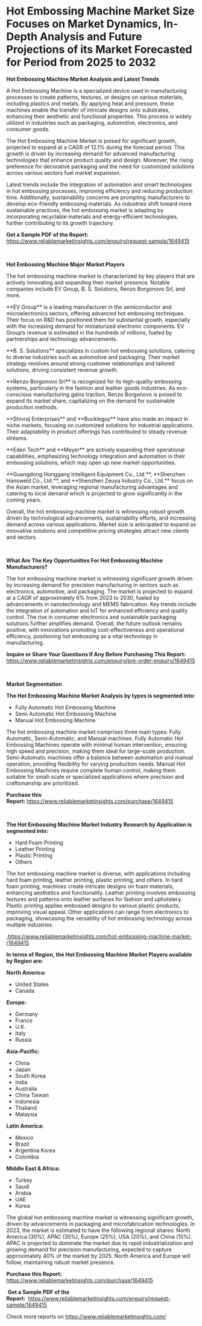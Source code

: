<p><h1>Hot Embossing Machine Market Size Focuses on Market Dynamics, In-Depth Analysis and Future Projections of its Market Forecasted for Period from 2025 to 2032</h1></p><p><strong>Hot Embossing Machine Market Analysis and Latest Trends</strong></p>
<p><p>A Hot Embossing Machine is a specialized device used in manufacturing processes to create patterns, textures, or designs on various materials, including plastics and metals. By applying heat and pressure, these machines enable the transfer of intricate designs onto substrates, enhancing their aesthetic and functional properties. This process is widely utilized in industries such as packaging, automotive, electronics, and consumer goods.</p><p>The Hot Embossing Machine Market is poised for significant growth, projected to expand at a CAGR of 12.1% during the forecast period. This growth is driven by increasing demand for advanced manufacturing technologies that enhance product quality and design. Moreover, the rising preference for decorative packaging and the need for customized solutions across various sectors fuel market expansion. </p><p>Latest trends include the integration of automation and smart technologies in hot embossing processes, improving efficiency and reducing production time. Additionally, sustainability concerns are prompting manufacturers to develop eco-friendly embossing materials. As industries shift toward more sustainable practices, the hot embossing market is adapting by incorporating recyclable materials and energy-efficient technologies, further contributing to its growth trajectory.</p></p>
<p><strong>Get a Sample PDF of the Report:&nbsp;</strong> <a href="https://www.reliablemarketinsights.com/enquiry/request-sample/1649415?utm_campaign=2383&utm_medium=2&utm_source=Github&utm_content=ia&utm_term=18022025&utm_id=hot-embossing-machine">https://www.reliablemarketinsights.com/enquiry/request-sample/1649415</a></p>
<p>&nbsp;</p>
<p><strong>Hot Embossing Machine Major Market Players</strong></p>
<p><p>The hot embossing machine market is characterized by key players that are actively innovating and expanding their market presence. Notable companies include EV Group, B. S. Solutions, Renzo Borgonovo Srl, and more.</p><p>**EV Group** is a leading manufacturer in the semiconductor and microelectronics sectors, offering advanced hot embossing techniques. Their focus on R&D has positioned them for substantial growth, especially with the increasing demand for miniaturized electronic components. EV Group’s revenue is estimated in the hundreds of millions, fueled by partnerships and technology advancements.</p><p>**B. S. Solutions** specializes in custom hot embossing solutions, catering to diverse industries such as automotive and packaging. Their market strategy revolves around strong customer relationships and tailored solutions, driving consistent revenue growth. </p><p>**Renzo Borgonovo Srl** is recognized for its high-quality embossing systems, particularly in the fashion and leather goods industries. As eco-conscious manufacturing gains traction, Renzo Borgonovo is poised to expand its market share, capitalizing on the demand for sustainable production methods.</p><p>**Shivraj Enterprises** and **Buckleguy** have also made an impact in niche markets, focusing on customized solutions for industrial applications. Their adaptability in product offerings has contributed to steady revenue streams.</p><p>**Eden Tech** and **Meyer** are actively expanding their operational capabilities, emphasizing technology integration and automation in their embossing solutions, which may open up new market opportunities.</p><p>**Guangdong Honggang Intelligent Equipment Co., Ltd.**, **Shenzhen Hansweld Co., Ltd.**, and **Shenzhen Zeuya Industry Co., Ltd.** focus on the Asian market, leveraging regional manufacturing advantages and catering to local demand which is projected to grow significantly in the coming years.</p><p>Overall, the hot embossing machine market is witnessing robust growth driven by technological advancements, sustainability efforts, and increasing demand across various applications. Market size is anticipated to expand as innovative solutions and competitive pricing strategies attract new clients and sectors.</p></p>
<p>&nbsp;</p>
<p><strong>What Are The Key Opportunities For Hot Embossing Machine Manufacturers?</strong></p>
<p><p>The hot embossing machine market is witnessing significant growth driven by increasing demand for precision manufacturing in sectors such as electronics, automotive, and packaging. The market is projected to expand at a CAGR of approximately 6% from 2023 to 2030, fueled by advancements in nanotechnology and MEMS fabrication. Key trends include the integration of automation and IoT for enhanced efficiency and quality control. The rise in consumer electronics and sustainable packaging solutions further amplifies demand. Overall, the future outlook remains positive, with innovations promoting cost-effectiveness and operational efficiency, positioning hot embossing as a vital technology in manufacturing.</p></p>
<p><strong>Inquire or Share Your Questions If Any Before Purchasing This Report:</strong> <a href="https://www.reliablemarketinsights.com/enquiry/pre-order-enquiry/1649415?utm_campaign=2383&utm_medium=2&utm_source=Github&utm_content=ia&utm_term=18022025&utm_id=hot-embossing-machine">https://www.reliablemarketinsights.com/enquiry/pre-order-enquiry/1649415</a></p>
<p>&nbsp;</p>
<p><strong>Market Segmentation</strong></p>
<p><strong>The Hot Embossing Machine Market Analysis by types is segmented into:</strong></p>
<p><ul><li>Fully Automatic Hot Embossing Machine</li><li>Semi Automatic Hot Embossing Machine</li><li>Manual Hot Embossing Machine</li></ul></p>
<p><p>The hot embossing machine market comprises three main types: Fully Automatic, Semi-Automatic, and Manual machines. Fully Automatic Hot Embossing Machines operate with minimal human intervention, ensuring high speed and precision, making them ideal for large-scale production. Semi-Automatic machines offer a balance between automation and manual operation, providing flexibility for varying production needs. Manual Hot Embossing Machines require complete human control, making them suitable for small-scale or specialized applications where precision and craftsmanship are prioritized.</p></p>
<p><strong>Purchase this Report:&nbsp;</strong><a href="https://www.reliablemarketinsights.com/purchase/1649415?utm_campaign=2383&utm_medium=2&utm_source=Github&utm_content=ia&utm_term=18022025&utm_id=hot-embossing-machine">https://www.reliablemarketinsights.com/purchase/1649415</a></p>
<p>&nbsp;</p>
<p><strong>The Hot Embossing Machine Market Industry Research by Application is segmented into:</strong></p>
<p><ul><li>Hard Foam Printing</li><li>Leather Printing</li><li>Plastic Printing</li><li>Others</li></ul></p>
<p><p>The hot embossing machine market is diverse, with applications including hard foam printing, leather printing, plastic printing, and others. In hard foam printing, machines create intricate designs on foam materials, enhancing aesthetics and functionality. Leather printing involves embossing textures and patterns onto leather surfaces for fashion and upholstery. Plastic printing applies embossed designs to various plastic products, improving visual appeal. Other applications can range from electronics to packaging, showcasing the versatility of hot embossing technology across multiple industries.</p></p>
<p><a href="https://www.reliablemarketinsights.com/hot-embossing-machine-market-r1649415?utm_campaign=2383&utm_medium=2&utm_source=Github&utm_content=ia&utm_term=18022025&utm_id=hot-embossing-machine">&nbsp;https://www.reliablemarketinsights.com/hot-embossing-machine-market-r1649415</a></p>
<p><strong>In terms of Region, the Hot Embossing Machine Market Players available by Region are:</strong></p>
<p>
    <p> <strong> North America: </strong>
        <ul>
            <li>United States</li>
            <li>Canada</li>
        </ul>
        </p> 
    <p> <strong> Europe: </strong>
        <ul>
            <li>Germany</li>
            <li>France</li>
            <li>U.K.</li>
            <li>Italy</li>
            <li>Russia</li>
        </ul>
        </p> 
    <p> <strong> Asia-Pacific: </strong>
        <ul>
            <li>China</li>
            <li>Japan</li>
            <li>South Korea</li>
            <li>India</li>
            <li>Australia</li>
            <li>China Taiwan</li>
            <li>Indonesia</li>
            <li>Thailand</li>
            <li>Malaysia</li>
        </ul>
        </p> 
    <p> <strong> Latin America: </strong>
        <ul>
            <li>Mexico</li>
            <li>Brazil</li>
            <li>Argentina Korea</li>
            <li>Colombia</li>
        </ul>
        </p> 
    <p> <strong> Middle East & Africa: </strong>
        <ul>
            <li>Turkey</li>
            <li>Saudi</li>
            <li>Arabia</li>
            <li>UAE</li>
            <li>Korea</li>
        </ul>
    </p>
    </p>
<p><p>The global hot embossing machine market is witnessing significant growth, driven by advancements in packaging and microfabrication technologies. In 2023, the market is estimated to have the following regional shares: North America (30%), APAC (35%), Europe (25%), USA (20%), and China (15%). APAC is projected to dominate the market due to rapid industrialization and growing demand for precision manufacturing, expected to capture approximately 40% of the market by 2025. North America and Europe will follow, maintaining robust market presence.</p></p>
<p><strong>Purchase this Report: </strong><a href="https://www.reliablemarketinsights.com/purchase/1649415?utm_campaign=2383&utm_medium=2&utm_source=Github&utm_content=ia&utm_term=18022025&utm_id=hot-embossing-machine">https://www.reliablemarketinsights.com/purchase/1649415</a></p>
<p>&nbsp;<strong>Get a Sample PDF of the Report:&nbsp;&nbsp;</strong><a href="https://www.reliablemarketinsights.com/enquiry/request-sample/1649415?utm_campaign=2383&utm_medium=2&utm_source=Github&utm_content=ia&utm_term=18022025&utm_id=hot-embossing-machine">https://www.reliablemarketinsights.com/enquiry/request-sample/1649415</a></p>
<p><strong></strong></p>
<p>Check more reports on <a href="https://www.reliablemarketinsights.com/?utm_campaign=2383&utm_medium=2&utm_source=Github&utm_content=ia&utm_term=18022025&utm_id=hot-embossing-machine">https://www.reliablemarketinsights.com/</a></p>